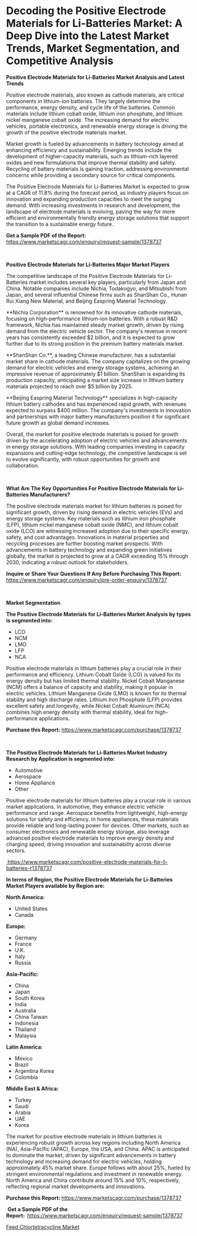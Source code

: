 <p><h1>Decoding the Positive Electrode Materials for Li-Batteries Market: A Deep Dive into the Latest Market Trends, Market Segmentation, and Competitive Analysis</h1></p><p><strong>Positive Electrode Materials for Li-Batteries Market Analysis and Latest Trends</strong></p>
<p><p>Positive electrode materials, also known as cathode materials, are critical components in lithium-ion batteries. They largely determine the performance, energy density, and cycle life of the batteries. Common materials include lithium cobalt oxide, lithium iron phosphate, and lithium nickel manganese cobalt oxide. The increasing demand for electric vehicles, portable electronics, and renewable energy storage is driving the growth of the positive electrode materials market.</p><p>Market growth is fueled by advancements in battery technology aimed at enhancing efficiency and sustainability. Emerging trends include the development of higher-capacity materials, such as lithium-rich layered oxides and new formulations that improve thermal stability and safety. Recycling of battery materials is gaining traction, addressing environmental concerns while providing a secondary source for critical components.</p><p>The Positive Electrode Materials for Li-Batteries Market is expected to grow at a CAGR of 11.8% during the forecast period, as industry players focus on innovation and expanding production capacities to meet the surging demand. With increasing investments in research and development, the landscape of electrode materials is evolving, paving the way for more efficient and environmentally friendly energy storage solutions that support the transition to a sustainable energy future.</p></p>
<p><strong>Get a Sample PDF of the Report:&nbsp;</strong> <a href="https://www.marketscagr.com/enquiry/request-sample/1378737?utm_campaign=1895&utm_medium=2&utm_source=Github&utm_content=ia&utm_term=01022025&utm_id=positive-electrode-materials-for-li-batteries">https://www.marketscagr.com/enquiry/request-sample/1378737</a></p>
<p>&nbsp;</p>
<p><strong>Positive Electrode Materials for Li-Batteries Major Market Players</strong></p>
<p><p>The competitive landscape of the Positive Electrode Materials for Li-Batteries market includes several key players, particularly from Japan and China. Notable companies include Nichia, Todakogyo, and Mitsubishi from Japan, and several influential Chinese firms such as ShanShan Co., Hunan Rui Xiang New Material, and Beijing Easpring Material Technology.</p><p>**Nichia Corporation** is renowned for its innovative cathode materials, focusing on high-performance lithium-ion batteries. With a robust R&D framework, Nichia has maintained steady market growth, driven by rising demand from the electric vehicle sector. The company's revenue in recent years has consistently exceeded $2 billion, and it is expected to grow further due to its strong position in the premium battery materials market.</p><p>**ShanShan Co.**, a leading Chinese manufacturer, has a substantial market share in cathode materials. The company capitalizes on the growing demand for electric vehicles and energy storage systems, achieving an impressive revenue of approximately $1 billion. ShanShan is expanding its production capacity, anticipating a market size increase in lithium battery materials projected to reach over $5 billion by 2025.</p><p>**Beijing Easpring Material Technology** specializes in high-capacity lithium battery cathodes and has experienced rapid growth, with revenues expected to surpass $400 million. The company's investments in innovation and partnerships with major battery manufacturers position it for significant future growth as global demand increases.</p><p>Overall, the market for positive electrode materials is poised for growth driven by the accelerating adoption of electric vehicles and advancements in energy storage solutions. With leading companies investing in capacity expansions and cutting-edge technology, the competitive landscape is set to evolve significantly, with robust opportunities for growth and collaboration.</p></p>
<p>&nbsp;</p>
<p><strong>What Are The Key Opportunities For Positive Electrode Materials for Li-Batteries Manufacturers?</strong></p>
<p><p>The positive electrode materials market for lithium batteries is poised for significant growth, driven by rising demand in electric vehicles (EVs) and energy storage systems. Key materials such as lithium iron phosphate (LFP), lithium nickel manganese cobalt oxide (NMC), and lithium cobalt oxide (LCO) are witnessing increased adoption due to their specific energy, safety, and cost advantages. Innovations in material properties and recycling processes are further boosting market prospects. With advancements in battery technology and expanding green initiatives globally, the market is projected to grow at a CAGR exceeding 15% through 2030, indicating a robust outlook for stakeholders.</p></p>
<p><strong>Inquire or Share Your Questions If Any Before Purchasing This Report:</strong> <a href="https://www.marketscagr.com/enquiry/pre-order-enquiry/1378737?utm_campaign=1895&utm_medium=2&utm_source=Github&utm_content=ia&utm_term=01022025&utm_id=positive-electrode-materials-for-li-batteries">https://www.marketscagr.com/enquiry/pre-order-enquiry/1378737</a></p>
<p>&nbsp;</p>
<p><strong>Market Segmentation</strong></p>
<p><strong>The Positive Electrode Materials for Li-Batteries Market Analysis by types is segmented into:</strong></p>
<p><ul><li>LCO</li><li>NCM</li><li>LMO</li><li>LFP</li><li>NCA</li></ul></p>
<p><p>Positive electrode materials in lithium batteries play a crucial role in their performance and efficiency. Lithium Cobalt Oxide (LCO) is valued for its energy density but has limited thermal stability. Nickel Cobalt Manganese (NCM) offers a balance of capacity and stability, making it popular in electric vehicles. Lithium Manganese Oxide (LMO) is known for its thermal stability and high discharge rates. Lithium Iron Phosphate (LFP) provides excellent safety and longevity, while Nickel Cobalt Aluminum (NCA) combines high energy density with thermal stability, ideal for high-performance applications.</p></p>
<p><strong>Purchase this Report:&nbsp;</strong><a href="https://www.marketscagr.com/purchase/1378737?utm_campaign=1895&utm_medium=2&utm_source=Github&utm_content=ia&utm_term=01022025&utm_id=positive-electrode-materials-for-li-batteries">https://www.marketscagr.com/purchase/1378737</a></p>
<p>&nbsp;</p>
<p><strong>The Positive Electrode Materials for Li-Batteries Market Industry Research by Application is segmented into:</strong></p>
<p><ul><li>Automotive</li><li>Aerospace</li><li>Home Appliance</li><li>Other</li></ul></p>
<p><p>Positive electrode materials for lithium batteries play a crucial role in various market applications. In automotive, they enhance electric vehicle performance and range. Aerospace benefits from lightweight, high-energy solutions for safety and efficiency. In home appliances, these materials provide reliable and long-lasting power for devices. Other markets, such as consumer electronics and renewable energy storage, also leverage advanced positive electrode materials to improve energy density and charging speed, driving innovation and sustainability across diverse sectors.</p></p>
<p><a href="https://www.marketscagr.com/positive-electrode-materials-for-li-batteries-r1378737?utm_campaign=1895&utm_medium=2&utm_source=Github&utm_content=ia&utm_term=01022025&utm_id=positive-electrode-materials-for-li-batteries">&nbsp;https://www.marketscagr.com/positive-electrode-materials-for-li-batteries-r1378737</a></p>
<p><strong>In terms of Region, the Positive Electrode Materials for Li-Batteries Market Players available by Region are:</strong></p>
<p>
    <p> <strong> North America: </strong>
        <ul>
            <li>United States</li>
            <li>Canada</li>
        </ul>
        </p> 
    <p> <strong> Europe: </strong>
        <ul>
            <li>Germany</li>
            <li>France</li>
            <li>U.K.</li>
            <li>Italy</li>
            <li>Russia</li>
        </ul>
        </p> 
    <p> <strong> Asia-Pacific: </strong>
        <ul>
            <li>China</li>
            <li>Japan</li>
            <li>South Korea</li>
            <li>India</li>
            <li>Australia</li>
            <li>China Taiwan</li>
            <li>Indonesia</li>
            <li>Thailand</li>
            <li>Malaysia</li>
        </ul>
        </p> 
    <p> <strong> Latin America: </strong>
        <ul>
            <li>Mexico</li>
            <li>Brazil</li>
            <li>Argentina Korea</li>
            <li>Colombia</li>
        </ul>
        </p> 
    <p> <strong> Middle East & Africa: </strong>
        <ul>
            <li>Turkey</li>
            <li>Saudi</li>
            <li>Arabia</li>
            <li>UAE</li>
            <li>Korea</li>
        </ul>
    </p>
    </p>
<p><p>The market for positive electrode materials in lithium batteries is experiencing robust growth across key regions including North America (NA), Asia-Pacific (APAC), Europe, the USA, and China. APAC is anticipated to dominate the market, driven by significant advancements in battery technology and increasing demand for electric vehicles, holding approximately 45% market share. Europe follows with about 25%, fueled by stringent environmental regulations and investment in renewable energy. North America and China contribute around 15% and 10%, respectively, reflecting regional market developments and innovations.</p></p>
<p><strong>Purchase this Report: </strong><a href="https://www.marketscagr.com/purchase/1378737?utm_campaign=1895&utm_medium=2&utm_source=Github&utm_content=ia&utm_term=01022025&utm_id=positive-electrode-materials-for-li-batteries">https://www.marketscagr.com/purchase/1378737</a></p>
<p>&nbsp;<strong>Get a Sample PDF of the Report:&nbsp;&nbsp;</strong><a href="https://www.marketscagr.com/enquiry/request-sample/1378737?utm_campaign=1895&utm_medium=2&utm_source=Github&utm_content=ia&utm_term=01022025&utm_id=positive-electrode-materials-for-li-batteries">https://www.marketscagr.com/enquiry/request-sample/1378737</a></p>
<p><strong></strong></p>
<p><p><a href="https://github.com/mahnoor2003/Market-Research-Report-List-7/blob/main/feed-chlortetracycline-market.md?utm_campaign=1895&utm_medium=2&utm_source=Github&utm_content=ia&utm_term=01022025&utm_id=positive-electrode-materials-for-li-batteries">Feed Chlortetracycline Market</a></p></p>